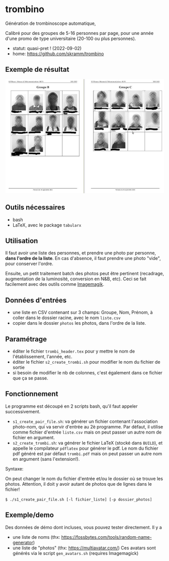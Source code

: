 # trombino
Génération de trombinoscope automatique,

Calibré pour des groupes de 5-16 personnes par page, pour une année d'une promo de type universitaire (20-100 ou plus personnes).

* statut: quasi-pret ! (2022-09-02)
* home: https://github.com/skramm/trombino

## Exemple de résultat

![exemple](trombi_1_800.jpg)


## Outils nécessaires
* bash
* LaTeX, avec le package `tabularx`

## Utilisation

Il faut avoir une liste des personnes, et prendre une photo par personne, **dans l'ordre de la liste**.
En cas d'absence, il faut prendre une photo "vide", pour conserver l'ordre.

Ensuite, un petit traitement batch des photos peut être pertinent (recadrage, augmentation de la luminosité, conversion en N&B, etc).
Ceci se fait facilement avec des outils comme [Imagemagik](https://imagemagick.org/).


## Données d'entrées
* une liste en CSV contenant sur 3 champs: Groupe, Nom, Prénom, à coller dans le dossier racine, avec le nom `liste.csv`
* copier dans le dossier `photos` les photos, dans l'ordre de la liste.

## Paramétrage
* éditer le fichier `trombi_header.tex` pour y mettre le nom de l'établissement, l'année, etc.
* éditer le fichier `s2_create_trombi.sh` pour modifier le nom du fichier de sortie
* si besoin de modifier le nb de colonnes, c'est également dans ce fichier que ça se passe.

## Fonctionnement

Le programme est découpé en 2 scripts bash, qu'il faut appeler successivement.

* `s1_create_pair_file.sh`: va générer un fichier contenant l'association photo-nom, qui va servir d'entrée au 2è programme.
Par défaut, il utilise comme fichier d'entrée `liste.csv` mais on peut passer un autre nom de fichier en argument.
* `s2_create_trombi.sh`: va générer le fichier LaTeX (stocké dans `BUILD`), et appelle le compilateur `pdflatex` pour générer le pdf.
Le nom du fichier pdf généré est par défaut `trombi.pdf` mais on peut passer un autre nom en argument (sans l'extension!).


Syntaxe:

On peut changer le nom du fichier d'entrée et/ou le dossier où se trouve les photos.
Attention, il doit y avoir autant de photos que de lignes dans le fichier!

`$ ./s1_create_pair_file.sh [-l fichier_liste] [-p dossier_photos]`


## Exemple/demo

Des données de démo dont incluses, vous pouvez tester directement.
Il y a

* une liste de noms (thx: https://fossbytes.com/tools/random-name-generator)
* une liste de "photos" (thx: https://multiavatar.com/)
Ces avatars sont générés via le script `gen_avatars.sh` (requires Imagemagick)



